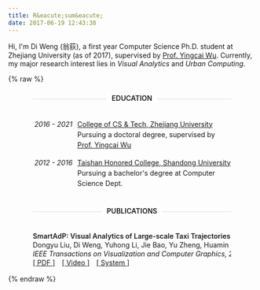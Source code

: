 ```yaml
---
title: R&eacute;sum&eacute;
date: 2017-06-19 12:43:38
---
```

<p style="line-height: 10px"></p>

Hi, I'm Di Weng (翁荻), a first year Computer Science Ph.D. student at Zhejiang University (as of 2017), supervised by [Prof. Yingcai Wu](http://www.ycwu.org/). Currently, my major research interest lies in _Visual Analytics_ and _Urban Computing_.

{% raw %}
<style>
.cv{
    line-height: 1.5;
}
.section-header {
    font-weight: 600;
    margin: 20px 50px 40px 50px;
    height: 12px;
    text-align: center;
    border-bottom: 1px solid #ddd;
}
.section-header > span {
    background-color: #fff;
    padding: 0 10px;
}
.dated-entry {
    display: flex;
    flex-direction: row;
    padding: 0 50px 15px 50px;
}
.dated-entry > div:first-child {
    flex: 0 0 20%;
    font-style: italic;
    text-align: right;
    padding-right: 10px;
}
.dated-entry > div:last-child {
    flex: 1 1;
}
.entry-content {
    font-size: 14px;
}
.publication-entry {
    margin: 0 50px 15px 50px;
    white-space: nowrap;
    overflow: hidden;
    text-overflow: ellipsis;
    line-height: 1.3;
}
.publication-entry .entry-title {
    display: inline-block;
    font-weight: 600;
}
.publication-entry .entry-author {
    display: inline-block;
    font-size: 14px;
}
.publication-entry .entry-journal {
    display: inline-block;
    font-style: italic;
    font-size: 14px;
}
.publication-entry .entry-content {
    display: inline-block;
    font-size: 14px;
}
.publication-entry .entry-content a {
    margin-right: 10px;
}
.publication-entry .entry-content a::before {
    content: '[ ';
}
.publication-entry .entry-content a::after {
    content: ' ]';
}
</style>
<div class="cv">
    <div class="section-header"><span>EDUCATION</span></div>
    <div>
        <div class="dated-entry">
            <div>2016 - 2021</div>
            <div>
                <div class="entry-title">
                    <a href="http://www.cs.zju.edu.cn/english/">College of CS & Tech, Zhejiang University</a>
                </div>
                <div class="entry-content">
                    Pursuing a doctoral degree, supervised by <a href="http://www.ycwu.org/">Prof. Yingcai Wu</a>
                </div>
            </div>
        </div>
        <div class="dated-entry">
            <div>2012 - 2016</div>
            <div>
                <div class="entry-title">
                    <a href="http://www.tsxt.sdu.edu.cn/">Taishan Honored College, Shandong University</a>
                </div>
                <div class="entry-content">
                    Pursuing a bachelor's degree at Computer Science Dept.
                </div>
            </div>
        </div>
    </div>
    <div class="section-header"><span>PUBLICATIONS</span></div>
    <div>
        <div class="publication-entry">
            <div class="entry-title" title="SmartAdP: Visual Analytics of Large-scale Taxi Trajectories for Selecting Billboard Locations">
                SmartAdP: Visual Analytics of Large-scale Taxi Trajectories for Selecting Billboard Locations
            </div>
            <div></div>
            <div class="entry-author" title="Dongyu Liu, Di Weng, Yuhong Li, Jie Bao, Yu Zheng, Huamin Qu, Yingcai Wu">
                Dongyu Liu, Di Weng, Yuhong Li, Jie Bao, Yu Zheng, Huamin Qu, Yingcai Wu
            </div>
            <div></div>
            <div class="entry-journal" title="IEEE Transactions on Visualization and Computer Graphics, 2017, 23(1): 1-10.">
                IEEE Transactions on Visualization and Computer Graphics, 2017, 23(1): 1-10.
            </div>
            <div></div>
            <div class="entry-content">
                <a href="http://www.ycwu.org/Files/smartadp.pdf">
                    <i class="fa fa-file-pdf-o" aria-hidden="true"></i> PDF
                </a>
                <a href="http://www.ycwu.org/Files/smartAdp.mp4">
                    <i class="fa fa-file-video-o" aria-hidden="true"></i> Video
                </a>
                <a href="http://smartadp.chinacloudapp.cn/">
                    <i class="fa fa-cubes" aria-hidden="true"></i> System
                </a>
            </div>
        </div>
    </div>
</div>
{% endraw %}